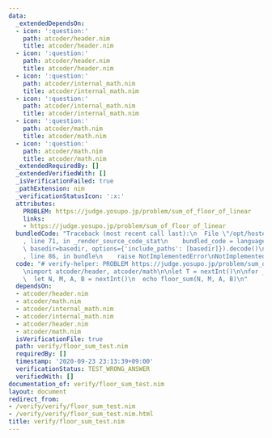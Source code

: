 ```yaml
---
data:
  _extendedDependsOn:
  - icon: ':question:'
    path: atcoder/header.nim
    title: atcoder/header.nim
  - icon: ':question:'
    path: atcoder/header.nim
    title: atcoder/header.nim
  - icon: ':question:'
    path: atcoder/internal_math.nim
    title: atcoder/internal_math.nim
  - icon: ':question:'
    path: atcoder/internal_math.nim
    title: atcoder/internal_math.nim
  - icon: ':question:'
    path: atcoder/math.nim
    title: atcoder/math.nim
  - icon: ':question:'
    path: atcoder/math.nim
    title: atcoder/math.nim
  _extendedRequiredBy: []
  _extendedVerifiedWith: []
  _isVerificationFailed: true
  _pathExtension: nim
  _verificationStatusIcon: ':x:'
  attributes:
    PROBLEM: https://judge.yosupo.jp/problem/sum_of_floor_of_linear
    links:
    - https://judge.yosupo.jp/problem/sum_of_floor_of_linear
  bundledCode: "Traceback (most recent call last):\n  File \"/opt/hostedtoolcache/Python/3.9.6/x64/lib/python3.9/site-packages/onlinejudge_verify/documentation/build.py\"\
    , line 71, in _render_source_code_stat\n    bundled_code = language.bundle(stat.path,\
    \ basedir=basedir, options={'include_paths': [basedir]}).decode()\n  File \"/opt/hostedtoolcache/Python/3.9.6/x64/lib/python3.9/site-packages/onlinejudge_verify/languages/nim.py\"\
    , line 86, in bundle\n    raise NotImplementedError\nNotImplementedError\n"
  code: "# verify-helper: PROBLEM https://judge.yosupo.jp/problem/sum_of_floor_of_linear\n\
    \nimport atcoder/header, atcoder/math\n\nlet T = nextInt()\n\nfor _ in 0..<T:\n\
    \  let N, M, A, B = nextInt()\n  echo floor_sum(N, M, A, B)\n"
  dependsOn:
  - atcoder/header.nim
  - atcoder/math.nim
  - atcoder/internal_math.nim
  - atcoder/internal_math.nim
  - atcoder/header.nim
  - atcoder/math.nim
  isVerificationFile: true
  path: verify/floor_sum_test.nim
  requiredBy: []
  timestamp: '2020-09-23 23:13:39+09:00'
  verificationStatus: TEST_WRONG_ANSWER
  verifiedWith: []
documentation_of: verify/floor_sum_test.nim
layout: document
redirect_from:
- /verify/verify/floor_sum_test.nim
- /verify/verify/floor_sum_test.nim.html
title: verify/floor_sum_test.nim
---
```

